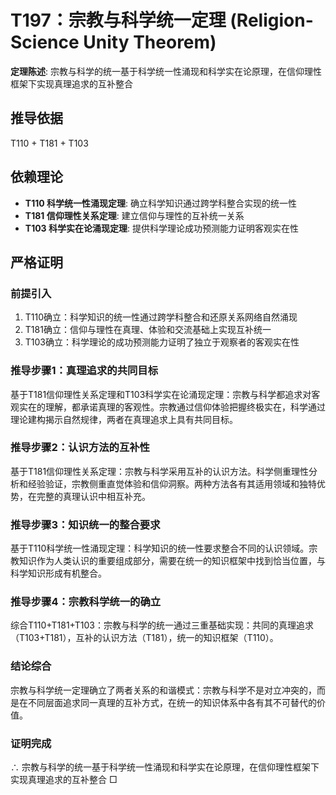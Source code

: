 # T197：宗教与科学统一定理 (Religion-Science Unity Theorem)

**定理陈述**: 宗教与科学的统一基于科学统一性涌现和科学实在论原理，在信仰理性框架下实现真理追求的互补整合

## 推导依据
T110 + T181 + T103

## 依赖理论
- **T110 科学统一性涌现定理**: 确立科学知识通过跨学科整合实现的统一性
- **T181 信仰理性关系定理**: 建立信仰与理性的互补统一关系
- **T103 科学实在论涌现定理**: 提供科学理论成功预测能力证明客观实在性

## 严格证明

### 前提引入
1. T110确立：科学知识的统一性通过跨学科整合和还原关系网络自然涌现
2. T181确立：信仰与理性在真理、体验和交流基础上实现互补统一
3. T103确立：科学理论的成功预测能力证明了独立于观察者的客观实在性

### 推导步骤1：真理追求的共同目标
基于T181信仰理性关系定理和T103科学实在论涌现定理：宗教与科学都追求对客观实在的理解，都承诺真理的客观性。宗教通过信仰体验把握终极实在，科学通过理论建构揭示自然规律，两者在真理追求上具有共同目标。

### 推导步骤2：认识方法的互补性
基于T181信仰理性关系定理：宗教与科学采用互补的认识方法。科学侧重理性分析和经验验证，宗教侧重直觉体验和信仰洞察。两种方法各有其适用领域和独特优势，在完整的真理认识中相互补充。

### 推导步骤3：知识统一的整合要求
基于T110科学统一性涌现定理：科学知识的统一性要求整合不同的认识领域。宗教知识作为人类认识的重要组成部分，需要在统一的知识框架中找到恰当位置，与科学知识形成有机整合。

### 推导步骤4：宗教科学统一的确立
综合T110+T181+T103：宗教与科学的统一通过三重基础实现：共同的真理追求（T103+T181），互补的认识方法（T181），统一的知识框架（T110）。

### 结论综合
宗教与科学统一定理确立了两者关系的和谐模式：宗教与科学不是对立冲突的，而是在不同层面追求同一真理的互补方式，在统一的知识体系中各有其不可替代的价值。

### 证明完成
∴ 宗教与科学的统一基于科学统一性涌现和科学实在论原理，在信仰理性框架下实现真理追求的互补整合 □
